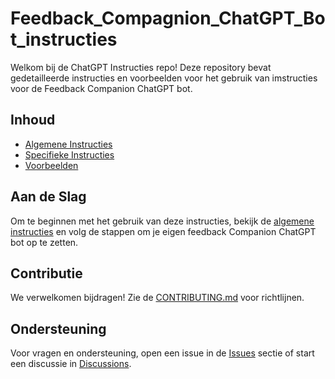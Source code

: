 # Feedback_Compagnion_ChatGPT_Bot_instructies

Welkom bij de ChatGPT Instructies repo! Deze repository bevat gedetailleerde instructies en voorbeelden voor het gebruik van imstructies voor de Feedback Companion ChatGPT bot.

## Inhoud
- [Algemene Instructies](instructies/algemene-instructies.md)
- [Specifieke Instructies](instructies/specifieke-instructies.md)
- [Voorbeelden](voorbeelden)

## Aan de Slag
Om te beginnen met het gebruik van deze instructies, bekijk de [algemene instructies](instructies/algemene-instructies.md) en volg de stappen om je eigen feedback Companion ChatGPT bot op te zetten.

## Contributie
We verwelkomen bijdragen! Zie de [CONTRIBUTING.md](CONTRIBUTING.md) voor richtlijnen.

## Ondersteuning
Voor vragen en ondersteuning, open een issue in de [Issues](../../issues) sectie of start een discussie in [Discussions](../../discussions).

